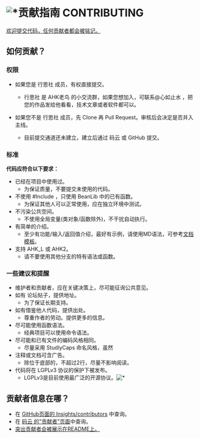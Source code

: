 # ![*](https://raw.githubusercontent.com/Oilj/GitHubPictureBed/master/AHK%E5%B0%8F%E5%9B%BE%E6%A0%87_20190105183041.png)贡献指南 CONTRIBUTING

[欢迎提交代码，任何贡献者都会被铭记。](#jumpGX)

## 如何贡献？

### 权限

- 如果您是 行思社 成员，有权直接提交。
    - 行思社 是 AHK老鸟 的小交流群，如果您想加入，可联系@心如止水 ，把您的作品发给他看看，技术文章或者软件都可以。

- 如果您不是 行思社 成员，先 Clone 再 Pull Request。审核后会决定是否并入主线。
    - 目前提交通道还未建立，建立后通过 码云 或 GitHub 提交。

### 标准

**代码应符合以下要求：**

- 已经在项目中使用过。
    - 为保证质量，不要提交未使用的代码。
- 不使用 #Include ，只使用 BeanLib 中的已有函数。
    - 为保证其他人可以正常使用，应在独立环境中测试。
- 不污染公共空间。
    - 不使用全局变量(类对象/函数除外)，不干扰自动执行。
- 有简单的介绍。
    - 至少有功能/输入/返回值介绍，最好有示例，请使用MD语法，可参考[文档模板](https://www.kancloud.cn/xrvu_zen/ahk_lib/902299)。
- 支持 AHK_L 或 AHK2。
    - 请不要使用其他分支的特有语法或函数。

### 一些建议和提醒

- 维护者和贡献者，应在关键决策上，尽可能征询公共意见。
- 如有 论坛帖子，提供地址。
    - 为了保证长期支持。
- 如有借鉴他人代码，提供出处。
    - 尊重作者的劳动。提供更多的信息。
- 尽可能使用函数语法。
    - 经典项目可以使用命令语法。
- 尽可能和已有文件的编码风格相同。
    - 尽量采用 StudlyCaps  命名风格，虽然
- 注释或文档可含广告。
    - 除位于底部的，不超过2行，尽量不影响阅读。
- 代码将在 LGPLv3 协议的保护下被发布。
    - LGPLv3是目前使用最广泛的开源协议。![*](https://raw.githubusercontent.com/Oilj/GitHubPictureBed/master/LGPLv3_20190105183651.png)

## <span id="jumpGX">贡献者信息在哪？</span>
- 在 [GitHub页面的 Insights/contributors](https://github.com/Oilj/BeanLib/graphs/contributors) 中查询。
- 在 [码云 的"贡献者"页面](https://gitee.com/xrvu_zen/BeanLib/repository/stats/master)中查询。
- [突出贡献者会被展示在README上。](https://www.kancloud.cn/xrvu_zen/ahk_lib/902301#JumpTIGX)